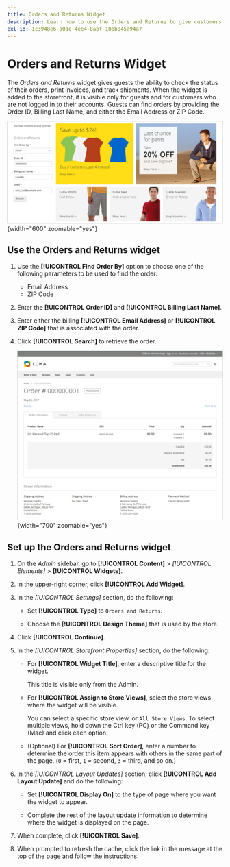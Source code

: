 ```yaml
---
title: Orders and Returns Widget
description: Learn how to use the Orders and Returns to give customers the ability to check the status of their orders, print invoices, and track shipments.
exl-id: 1c3948e6-a0de-4ee4-8abf-10ab845a94a7
---
```

# Orders and Returns Widget

The _Orders and Returns_ widget gives guests the ability to check the status of their orders, print invoices, and track shipments. When the widget is added to the storefront, it is visible only for guests and for customers who are not logged in to their accounts. Guests can find orders by providing the Order ID, Billing Last Name, and either the Email Address or ZIP Code.

![Orders and Returns widget in the sidebar on the storefront](./assets/storefront-widget-orders-returns-sidebar.png){width="600" zoomable="yes"}

## Use the Orders and Returns widget

1. Use the **[!UICONTROL Find Order By]** option to choose one of the following parameters to be used to find the order:

   - Email Address
   - ZIP Code

1. Enter the **[!UICONTROL Order ID]** and **[!UICONTROL Billing Last Name]**.

1. Enter either the billing **[!UICONTROL Email Address]** or **[!UICONTROL ZIP Code]** that is associated with the order.

1. Click **[!UICONTROL Search]** to retrieve the order.

   ![Order information displayed in the storefront](./assets/storefront-widget-orders-returns-view.png){width="700" zoomable="yes"}

## Set up the Orders and Returns widget

1. On the _Admin_ sidebar, go to **[!UICONTROL Content]** > _[!UICONTROL Elements]_ > **[!UICONTROL Widgets]**.

1. In the upper-right corner, click **[!UICONTROL Add Widget]**.

1. In the _[!UICONTROL Settings]_ section, do the following:

   - Set **[!UICONTROL Type]** to `Orders and Returns`.

   - Choose the **[!UICONTROL Design Theme]** that is used by the store.

1. Click **[!UICONTROL Continue]**.

1. In the _[!UICONTROL Storefront Properties]_ section, do the following:

   - For **[!UICONTROL Widget Title]**, enter a descriptive title for the widget.

      This title is visible only from the Admin.

   - For **[!UICONTROL Assign to Store Views]**, select the store views where the widget will be visible.

      You can select a specific store view, or `All Store Views`. To select multiple views, hold down the Ctrl key (PC) or the Command key (Mac) and click each option.

   - (Optional) For **[!UICONTROL Sort Order]**, enter a number to determine the order this item appears with others in the same part of the page. (`0` = first, `1` = second, `3` = third, and so on.)

1. In the _[!UICONTROL Layout Updates]_ section, click **[!UICONTROL Add Layout Update]** and do the following:

   - Set **[!UICONTROL Display On]** to the type of page where you want the widget to appear.

   - Complete the rest of the layout update information to determine where the widget is displayed on the page.

1. When complete, click **[!UICONTROL Save]**.

1. When prompted to refresh the cache, click the link in the message at the top of the page and follow the instructions.

